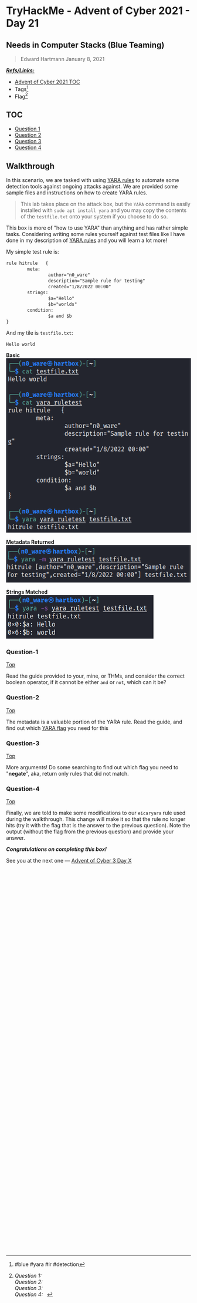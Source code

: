 # TryHackMe - Advent of Cyber 2021 - Day 21
## Needs in Computer Stacks (Blue Teaming)
> Edward Hartmann
> January 8, 2021

***<u>Refs/Links:</u>***
- [Advent of Cyber 2021 TOC](Advent%20of%20Cyber%20Table%20of%20Contents.md)  
-  Tags[^1]
-  Flag[^2]

[^1]: #blue #yara #ir #detection
[^2]: *Question 1:* ` `  
					*Question 2:* ` `  
					*Question 3:* ` `  
					*Question 4:* ` `  

## TOC
- [Question 1](#Question-1)
- [Question 2](#Question-2)
- [Question 3](#Question-3)
- [Question 4](#Question-4)

## Walkthrough
In this scenario, we are tasked with using [YARA rules](../../../../Knowledge%20Base/Concepts/Defense/YARA%20Rules.md) to automate some detection tools against ongoing attacks against. We are provided some sample files and instructions on how to create YARA rules.

> This lab takes place on the attack box, but the `YARA` command is easily installed with `sudo apt install yara` and you may copy the contents of the `testfile.txt` onto your system if you choose to do so. 

This box is more of "how to use YARA" than anything and has rather simple tasks. Considering writing some rules yourself against test files like I have done in my description of [YARA rules](../../../../Knowledge%20Base/Concepts/Defense/YARA%20Rules.md) and you will learn a lot more!

My simple test rule is:
```
rule hitrule   {
        meta:
                author="n0_ware"
                description="Sample rule for testing"
                created="1/8/2022 00:00"
        strings:
                $a="Hello"
                $b="worlds"
        condition:
                $a and $b
}
```

And my tile is `testfile.txt`:
```
Hello world
```

**Basic**
![Test File Hit](../../../../Knowledge%20Base/Concepts/Photos%20(Concepts)/YARA-Rules-Testing.png)

**Metadata Returned**
![Metadata Returned](../../../../Knowledge%20Base/Concepts/Photos%20(Concepts)/YARA-Rules-Testing-Meatdata.png)

**Strings Matched**
![Matched Strings](../../../../Knowledge%20Base/Concepts/Photos%20(Concepts)/YARA-Rules-Testing-Matched-Strings.png)

### Question-1
[Top](#TOC)

Read the guide provided to your, mine, or THMs, and consider the correct boolean operator, if it cannot be either `and` or `not`, which can it be?

### Question-2
[Top](#TOC)

The metadata is a valuable portion of the YARA rule. Read the guide, and find out which [YARA flag](../../../../Knowledge%20Base/Concepts/Defense/YARA%20Rules.md#Arguments) you need for this 

### Question-3
[Top](#TOC)

More arguments! Do some searching to find out which flag you need to "**negate**", aka, return only rules that did not match. 

### Question-4
[Top](#TOC)

Finally, we are told to make some modifications to our `eicaryara`	 rule used during the walkthrough. This change will make it so that the rule no longer hits (try it with the flag that is the answer to the previous question). Note the output (without the flag from the previous question) and provide your answer.

***Congratulations on completing this box!***  

See you at the next one &mdash; [Advent of Cyber 3 Day X](AoC-2021_DayXX.md)
</br>
</br>
</br>
</br>
</br>
</br>
</br>
</br>
</br>
</br>
</br>
</br>
</br>
</br>
</br>
</br>
</br>
</br>
</br>
</br>
</br>
</br>
</br>
</br>
</br>
</br>
</br>
</br>
</br>
</br>
</br>
</br>
</br>
</br>
</br>
</br>
</br>
</br>
</br>
</br>
</br>
</br>
</br>
</br>
</br>
</br>
</br>
</br>
</br>
</br>
</br>
</br>
</br>
</br>
</br>
</br>
</br>
</br>
</br>
</br>
</br>
</br>
</br>
